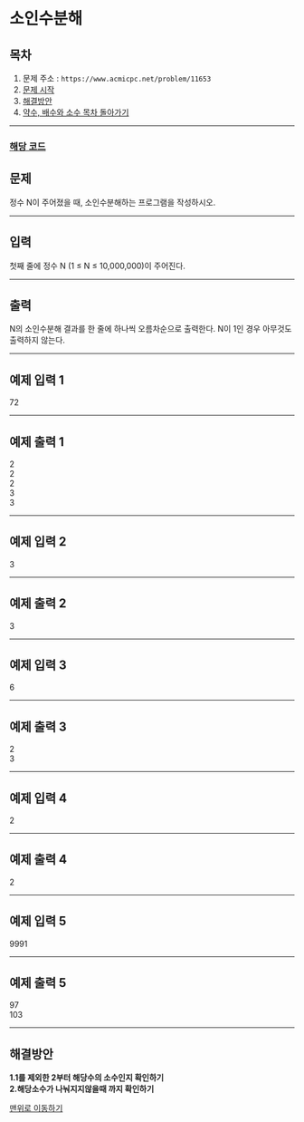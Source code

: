 # 소인수분해

## 목차

1. 문제 주소 : `https://www.acmicpc.net/problem/11653`
2. [문제 시작](#문제)
3. [해결방안](#해결방안)
4. [약수, 배수와 소수 목차 돌아가기](../README.md)
___

### [해당 코드](./소인수분해.java)

## 문제

정수 N이 주어졌을 때, 소인수분해하는 프로그램을 작성하시오.
___

## 입력

첫째 줄에 정수 N (1 ≤ N ≤ 10,000,000)이 주어진다.
___
## 출력

N의 소인수분해 결과를 한 줄에 하나씩 오름차순으로 출력한다. N이 1인 경우 아무것도 출력하지 않는다.
___

## 예제 입력 1

72

---

## 예제 출력 1

2 <br>
2 <br>
2 <br>
3 <br>
3

---


## 예제 입력 2

3

---

## 예제 출력 2

3

---

## 예제 입력 3

6

---

## 예제 출력 3

2 <br>
3

---

## 예제 입력 4

2

---

## 예제 출력 4

2

---

## 예제 입력 5

9991

---

## 예제 출력 5

97 <br>
103

---

## 해결방안
**1.1를 제외한 2부터 해당수의 소수인지 확인하기** <br>
**2.해당소수가 나눠지지않을때 까지 확인하기**

[맨위로 이동하기](#소인수분해)